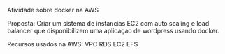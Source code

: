Atividade sobre docker na AWS

Proposta:
 Criar um sistema de instancias EC2 com auto scaling e load balancer que disponibilizem uma aplicaçao de wordpress usando docker.

Recursos usados na AWS:
VPC
RDS
EC2
EFS